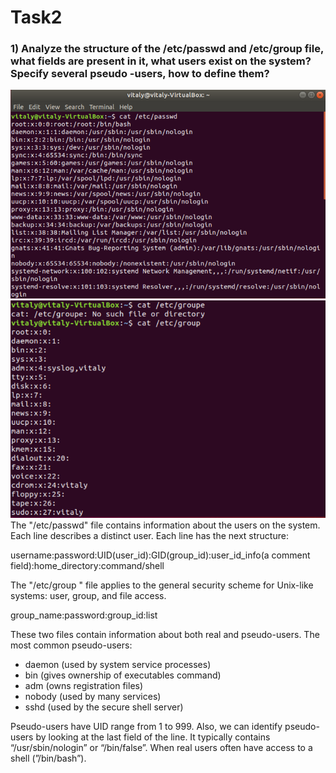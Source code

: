 # Task2
### 1) Analyze the structure of the /etc/passwd and /etc/group file, what fields are present in it, what users exist on the system? Specify several pseudo -users, how to define them?
![](Images/4.2.1_1.png)
![](Images/4.2.1_2.png)
The "/etc/passwd" file contains information about the users on the system. Each line describes a distinct user. Each line has the next structure:

username:password:UID(user_id):GID(group_id):user_id_info(a comment field):home_directory:command/shell

The "/etc/group " file applies to the general security scheme for Unix-like systems: user, group, and file access.

group_name:password:group_id:list

These two files contain information about both real and pseudo-users. The most common pseudo-users:

  - daemon (used by system service processes)
  - bin (gives ownership of executables command)
  - adm (owns registration files)
  - nobody (used by many services)
  - sshd (used by the secure shell server)

Pseudo-users have UID range from 1 to 999. Also, we can identify pseudo-users by looking at the last field of the line. It typically contains “/usr/sbin/nologin” or “/bin/false”. When real users often have access to a shell (”/bin/bash”).


